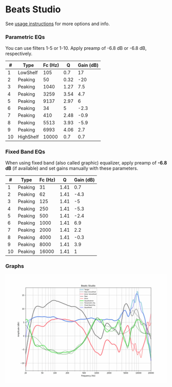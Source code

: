 # Beats Studio
See [usage instructions](https://github.com/jaakkopasanen/AutoEq#usage) for more options and info.

### Parametric EQs
You can use filters 1-5 or 1-10. Apply preamp of -6.8 dB or -6.8 dB, respectively.

|   # | Type      |   Fc (Hz) |    Q |   Gain (dB) |
|-----|-----------|-----------|------|-------------|
|   1 | LowShelf  |       105 | 0.7  |        17   |
|   2 | Peaking   |        50 | 0.32 |       -20   |
|   3 | Peaking   |      1040 | 1.27 |         7.5 |
|   4 | Peaking   |      3259 | 3.54 |         4.7 |
|   5 | Peaking   |      9137 | 2.97 |         6   |
|   6 | Peaking   |        34 | 5    |        -2.3 |
|   7 | Peaking   |       410 | 2.48 |        -0.9 |
|   8 | Peaking   |      5513 | 3.93 |        -5.9 |
|   9 | Peaking   |      6993 | 4.06 |         2.7 |
|  10 | HighShelf |     10000 | 0.7  |         0.7 |

### Fixed Band EQs
When using fixed band (also called graphic) equalizer, apply preamp of **-6.8 dB** (if available) and set gains manually with these parameters.

|   # | Type    |   Fc (Hz) |    Q |   Gain (dB) |
|-----|---------|-----------|------|-------------|
|   1 | Peaking |        31 | 1.41 |         0.7 |
|   2 | Peaking |        62 | 1.41 |        -4.3 |
|   3 | Peaking |       125 | 1.41 |        -5   |
|   4 | Peaking |       250 | 1.41 |        -5.3 |
|   5 | Peaking |       500 | 1.41 |        -2.4 |
|   6 | Peaking |      1000 | 1.41 |         6.9 |
|   7 | Peaking |      2000 | 1.41 |         2.2 |
|   8 | Peaking |      4000 | 1.41 |        -0.3 |
|   9 | Peaking |      8000 | 1.41 |         3.9 |
|  10 | Peaking |     16000 | 1.41 |         1   |

### Graphs
![](./Beats%20Studio.png)
